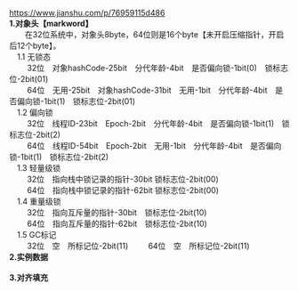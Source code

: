 https://www.jianshu.com/p/76959115d486   
**1.对象头【markword】**  
　　在32位系统中，对象头8byte，64位则是16个byte【未开启压缩指针，开启后12个byte】。  
　1.1 无锁态  
　　 32位　对象hashCode-25bit　分代年龄-4bit　是否偏向锁-1bit(0)　锁标志位-2bit(01)         
　　 64位　无用-25bit　对象hashCode-31bit　无用-1bit　分代年龄-4bit　是否偏向锁-1bit(1)　锁标志位-2bit(01)  
　1.2 偏向锁  
　　 32位　线程ID-23bit　Epoch-2bit　分代年龄-4bit　是否偏向锁-1bit(1)　锁标志位-2bit(2)  
　　 64位　线程ID-54bit　Epoch-2bit　无用-1bit　分代年龄-4bit　是否偏向锁-1bit(1)　锁标志位-2bit(2)　　  
　1.3 轻量级锁  
　　 32位　指向栈中锁记录的指针-30bit 锁标志位-2bit(00)    
　　 64位　指向栈中锁记录的指针-62bit 锁标志位-2bit(00)  
　1.4 重量级锁  
　　 32位　指向互斥量的指针-30bit　锁标志位-2bit(10)  
　　 64位　指向互斥量的指针-62bit　锁标志位-2bit(10)  
　1.5 GC标记  
　　 32位　空　所标记位-2bit(11)
　　 64位　空　所标记位-2bit(11)
　　　　  
**2.实例数据**   
<br>
**3.对齐填充**   

